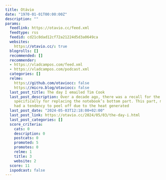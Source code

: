 ```yaml
---
title: Otávio
date: "1970-01-01T00:00:00Z"
description: ""
params:
  feedlink: https://otavio.cc/feed.xml
  feedtype: rss
  feedid: cd21c8dad12cf72a21224d5d3a0649ca
  websites:
    https://otavio.cc/: true
  blogrolls: []
  recommended: []
  recommender:
  - https://vladcampos.com/feed.xml
  - https://vladcampos.com/podcast.xml
  categories: []
  relme:
    https://github.com/otaviocc: false
    https://micro.blog/otaviocc: false
  last_post_title: The day I emailed Tim Cook
  last_post_description: Over a decade ago, there was a recall for the white MacBook,
    specifically for replacing the notebook’s bottom part. This part, made of rubber,
    had a tendency to peel off due to the heat generated
  last_post_date: "2024-05-03T12:18:00+02:00"
  last_post_link: https://otavio.cc/2024/05/03/the-day-i.html
  last_post_categories: []
  score_criteria:
    cats: 0
    description: 0
    postcats: 0
    promoted: 5
    promotes: 0
    relme: 1
    title: 3
    website: 2
  score: 11
  ispodcast: false
---
```

